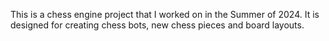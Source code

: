 This is a chess engine project that I worked on in the Summer of 2024. It is designed for creating chess bots, new chess pieces and board layouts.
